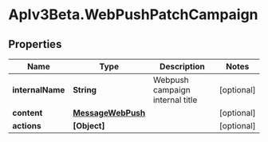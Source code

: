 # ApIv3Beta.WebPushPatchCampaign

## Properties

Name | Type | Description | Notes
------------ | ------------- | ------------- | -------------
**internalName** | **String** | Webpush campaign internal title | [optional] 
**content** | [**MessageWebPush**](MessageWebPush.md) |  | [optional] 
**actions** | **[Object]** |  | [optional] 


